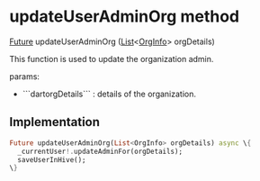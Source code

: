 


# updateUserAdminOrg method








[Future](https://api.flutter.dev/flutter/dart-async/Future-class.html) updateUserAdminOrg
([List](https://api.flutter.dev/flutter/dart-core/List-class.html)&lt;[OrgInfo](../../models_organization_org_info/OrgInfo-class.md)> orgDetails)





<p>This function is used to update the organization admin.</p>
<p>params:</p>
<ul>
<li>```dartorgDetails``` : details of the organization.</li>
</ul>



## Implementation

```dart
Future updateUserAdminOrg(List<OrgInfo> orgDetails) async \{
  _currentUser!.updateAdminFor(orgDetails);
  saveUserInHive();
\}
```







